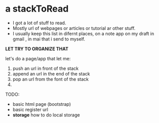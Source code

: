 # a stackToRead
* I got a lot of stuff to read.  
* Mostly url of webpages or articles or tutorial ar other stuff.
* I usually keep this list in difernt places, on a note app on my draft in gmail
, in mai that i send to myself.

**LET TRY TO ORGANIZE THAT**

let's do a page/app that let me:
1. push an url in front of the stack
2. append an url in the end of the stack
3. pop an url from the font of the stack
4. 


TODO: 
* basic html page (bootstrap)
* basic register url
* **storage** how to do local storage
